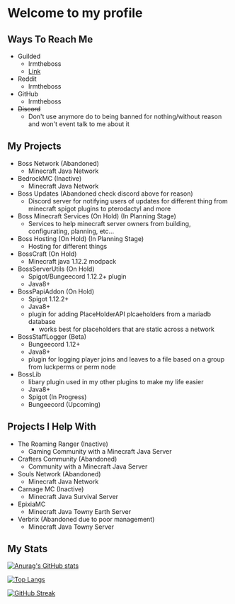 # Welcome to my profile

## Ways To Reach Me

- Guilded
  - lrmtheboss
  - [Link](https://guilded.gg/lrmtheboss)
- Reddit
  - lrmtheboss
- GitHub
  - lrmtheboss
- ~~Discord~~
  - Don't use anymore do to being banned for nothing/without reason and won't event talk to me about it

## My Projects

- Boss Network (Abandoned)
  - Minecraft Java Network
- BedrockMC (Inactive)
  - Minecraft Java Network
- Boss Updates (Abandoned check discord above for reason)
  - Discord server for notifying users of updates for different thing from minecraft spigot plugins to pterodactyl and more
- Boss Minecraft Services (On Hold) (In Planning Stage)
  - Services to help minecraft server owners from building, configurating, planning, etc...
- Boss Hosting (On Hold) (In Planning Stage)
  - Hosting for different things
- BossCraft (On Hold)
  - Minecraft java 1.12.2 modpack
- BossServerUtils (On Hold)
  - Spigot/Bungeecord 1.12.2+ plugin
  - Java8+
- BossPapiAddon (On Hold)
  - Spigot 1.12.2+
  - Java8+
  - plugin for adding PlaceHolderAPI plcaeholders from a mariadb database
    - works best for placeholders that are static across a network
- BossStaffLogger (Beta)
  - Bungeecord 1.12+
  - Java8+
  - plugin for logging player joins and leaves to a file based on a group from luckperms or perm node
- BossLib
  - libary plugin used in my other plugins to make my life easier
  - Java8+
  - Spigot (In Progress)
  - Bungeecord (Upcoming)

## Projects I Help With

- The Roaming Ranger (Inactive)
  - Gaming Community with a Minecraft Java Server
- Crafters Community (Abandoned)
  - Community with a Minecraft Java Server
- Souls Network (Abandoned)
  - Minecraft Java Network
- Carnage MC (Inactive)
  - Minecraft Java Survival Server
- EpixiaMC
  - Minecraft Java Towny Earth Server
- Verbrix (Abandoned due to poor management)
  - Minecraft Java Towny Server

## My Stats

[![Anurag's GitHub stats](https://github-readme-stats.vercel.app/api?username=lrmtheboss&count_private=true&show_icons=true&theme=onedark)](https://github.com/anuraghazra/github-readme-stats)

[![Top Langs](https://github-readme-stats.vercel.app/api/top-langs/?username=lrmtheboss&theme=onedark&layout=compact)](https://github.com/anuraghazra/github-readme-stats)

[![GitHub Streak](http://github-readme-streak-stats.herokuapp.com?user=lrmtheboss&theme=dark)](https://git.io/streak-stats)
<!--
**lrmtheboss/lrmtheboss** is a ✨ _special_ ✨ repository because its `README.md` (this file) appears on your GitHub profile.

Here are some ideas to get you started:

- 🔭 I’m currently working on ...
- 🌱 I’m currently learning ...
- 👯 I’m looking to collaborate on ...
- 🤔 I’m looking for help with ...
- 💬 Ask me about ...
- 📫 How to reach me: ...
- 😄 Pronouns: ...
- ⚡ Fun fact: ...
-->
